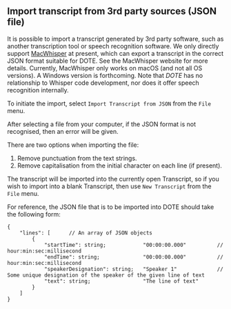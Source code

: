 ## Import transcript from 3rd party sources (JSON file)

It is possible to import a transcript generated by 3rd party software, such as another transcription tool or speech recognition software.
We only directly support [MacWhisper](https://goodsnooze.gumroad.com/l/macwhisper) at present, which can export a transcript in the correct JSON format suitable for DOTE.
See the MacWhisper website for more details.
Currently, MacWhisper only works on macOS (and not all OS versions).
A Windows version is forthcoming.
Note that _DOTE_ has no relationship to Whisper code development, nor does it offer speech recognition internally.

To initiate the import, select ``Import Transcript from JSON`` from the `File` menu.

After selecting a file from your computer, if the JSON format is not recognised, then an error will be given.

There are two options when importing the file:
1. Remove punctuation from the text strings.
2. Remove capitalisation from the initial character on each line (if present).

The transcript will be imported into the currently open Transcript, so if you wish to import into a blank Transcript, then use `New Transcript` from the `File` menu.

For reference, the JSON file that is to be imported into DOTE should take the following form:

```
{
	"lines": [      // An array of JSON objects
		{
			"startTime": string;            "00:00:00.000"          // hour:min:sec:millisecond
			"endTime": string;              "00:00:00.000"          // hour:min:sec:millisecond
			"speakerDesignation": string;   "Speaker 1"             // Some unique designation of the speaker of the given line of text
			"text": string;                 "The line of text"
		}
	]
}
```

